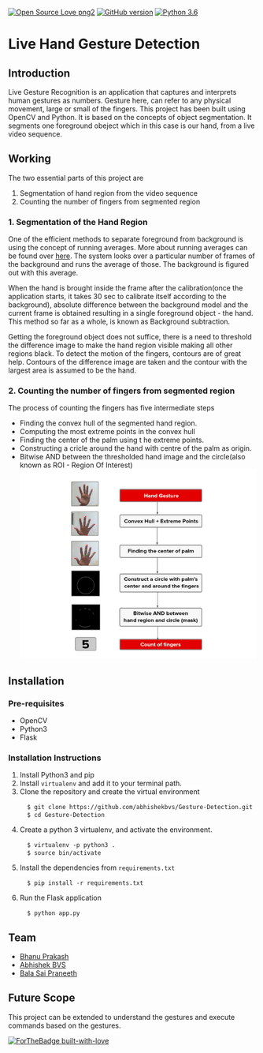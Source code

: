 [![Open Source Love png2](https://badges.frapsoft.com/os/v2/open-source.png?v=103)](https://github.com/ellerbrock/open-source-badges/) [![GitHub version](https://badge.fury.io/gh/Naereen%2FStrapDown.js.svg)](https://github.com/Naereen/StrapDown.js)
[![Python 3.6](https://img.shields.io/badge/python-3.6-blue.svg)](https://www.python.org/downloads/release/python-360/)

# Live Hand Gesture Detection  

## Introduction  
Live Gesture Recognition is an application that captures and interprets human gestures as numbers. Gesture here, can refer to any physical movement, large or small of the fingers. This project has been built using OpenCV and Python. It is based on the concepts of object segmentation. It segments one foreground obeject which in this case is our hand, from a live video sequence.

## Working  

The two essential parts of this project are 
1. Segmentation of hand region from the video sequence
2. Counting the number of fingers from segmented region

### 1. Segmentation of the Hand Region  
One of the efficient methods to separate foreground from background is using the concept of running averages. More about running averages can be found over [here](http://opencvpython.blogspot.com/2012/07/background-extraction-using-running.html). The system looks over a particular number of frames of the background and runs the average of those. The background is figured out with this average.  

When the hand is brought inside the frame after the calibration(once the application starts, it takes 30 sec to calibrate itself according to the background), absolute difference between the background model and the current frame is obtained resulting in a single foreground object - the hand. This method so far as a whole, is known as Background subtraction.

Getting the foreground object does not suffice, there is a need to threshold the difference image to make the hand region visible making all other regions black. To detect the motion of the fingers, contours are of great help. Contours of the difference image are taken and the contour with the largest area is assumed to be the hand.   

### 2. Counting the number of fingers from segmented region
The process of counting the fingers has five intermediate steps
  + Finding the convex hull of the segmented hand region.
  + Computing the most extreme points in the convex hull
  + Finding the center of the palm using t he extreme points.
  + Constructing a cricle around the hand with centre of the palm as origin.
  + Bitwise AND between the thresholded hand image and the circle(also known as ROI - Region Of Interest) 
  ![Steps](https://github.com/abhishekbvs/Gesture-Detection/blob/master/static/image1.png)

## Installation

### Pre-requisites
  + OpenCV
  + Python3
  + Flask

### Installation Instructions
1. Install Python3 and pip
2. Install `virtualenv` and add it to your terminal path.
3. Clone the repository and create the virtual environment
    ```
      $ git clone https://github.com/abhishekbvs/Gesture-Detection.git
      $ cd Gesture-Detection
    ```
4. Create a python 3 virtualenv, and activate the environment.
    ```
      $ virtualenv -p python3 .
      $ source bin/activate
    ```
5. Install the dependencies from `requirements.txt`
    ```
      $ pip install -r requirements.txt
    ```
6. Run the Flask application
    ```
      $ python app.py
    ```

## Team

  + [Bhanu Prakash](https://github.com/BhanuPrakashNani/)
  + [Abhishek BVS](https://github.com/abhishekbvs/)
  + [Bala Sai Praneeth](https://github.com/PraneethVankayala)

## Future Scope  
This project can be extended to understand the gestures and execute commands based on the gestures.

[![ForTheBadge built-with-love](http://ForTheBadge.com/images/badges/built-with-love.svg)](https://github.com/abhishekbvs/Gesture-Detection) 